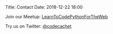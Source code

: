 Title: Contact
Date: 2018-12-22 18:00

Join our Meetup: [LearnToCodePythonForTheWeb](https://www.meetup.com/Learn-to-Code-Python-for-the-Web/)

Try us on Twitter: [@codecachet](https://twitter.com/CodeCachet)
